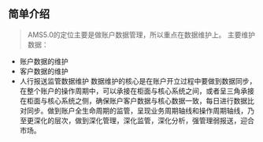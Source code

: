 ## 简单介绍 
> AMS5.0的定位主要是做账户数据管理，所以重点在数据维护上。
主要维护数据：
+ 账户数据的维护
+ 客户数据的维护
+ 人行报送监管数据维护
数据维护的核心是在账户开立过程中要做到数据同步，在整个账户的操作周期中，可以承接在柜面与核心系统之间，或者呈三角承接在柜面与核心系统之侧，确保账户客户数据与核心数据一致，每日进行数据比对同步。做到账户全生命周期的监管，呈现业务周期轴线和操作周期轴线，乃至更深化的层次，做到深化管理，深化监管，深化分析，强管理弱报送，迎合市场。
